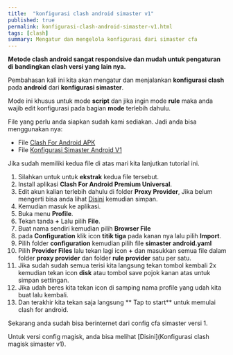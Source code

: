 ```yaml
---
title:  "konfigurasi clash android simaster v1"
published: true
permalink: konfigurasi-clash-android-simaster-v1.html
tags: [clash]
summary: Mengatur dan mengelola konfigurasi dari simaster cfa
---
```


**Metode clash android sangat respondsive dan mudah untuk pengaturan di bandingkan clash versi yang lain nya.**

Pembahasan kali ini kita akan mengatur dan menjalankan **konfigurasi clash** pada **android** dari **konfigurasi simaster**.

Mode ini khusus untuk mode **script** dan jika ingin mode **rule** maka anda wajib edit konfigurasi pada bagian **mode** terlebih dahulu.
 
File yang perlu anda siapkan sudah kami sediakan. Jadi anda bisa menggunakan nya:

- File [Clash For Android APK](https://sfile.mobi/bHayAC6NvG7)
- File [Konfigurasi Simaster Android V1](https://sfile.mobi/6OivSHGO6Qu)

Jika sudah memiliki kedua file di atas mari kita lanjutkan tutorial ini.

1. Silahkan untuk untuk **ekstrak** kedua file tersebut.
1. Install aplikasi **Clash For Android Premium Universal**.
1. Edit akun kalian terlebih dahulu di folder **Proxy Provider**, Jika belum mengerti bisa anda lihat [Disini](https://yusuftutorial.xyz/post/membuat-akun-clash/) kemudian simpan.
1. Kemudian masuk ke aplikasi.
1. Buka menu **Profile**.
1. Tekan tanda **+** Lalu pilih **File**.
1. Buat nama sendiri kemudian pilih **Browser File**
1. pada **Configuration** klik icon **titik tiga** pada kanan nya lalu pilih **Import**.
1. Pilih folder **configuration** kemudian pilih file **simaster android.yaml**
1. Pilih **Provider Files** lalu tekan lagi icon **+** dan masukkan semua file dalam folder **proxy provider** dan folder **rule provider** satu per satu.
1. Jika sudah sudah semua terisi kita langsung tekan tombol kembali 2x kemudian tekan icon **disk** atau tombol save pojok kanan atas untuk simpan settingan.
1. Jika udah beres kita tekan icon di samping nama profile yang udah kita buat lalu kembali.
1. Dan terakhir kita tekan saja langsung ** Tap to start** untuk memulai clash for android.

Sekarang anda sudah bisa berinternet dari config cfa simaster versi 1.

Untuk versi config magisk, anda bisa melihat [Disini](Konfigurasi clash magisk simaster v1).